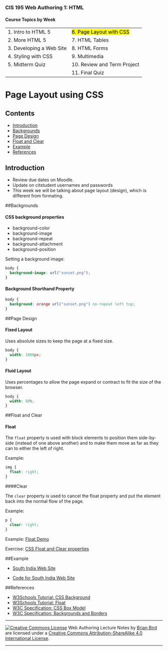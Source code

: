 ### CIS 195 Web Authoring 1: HTML

#### Course Topics by Week

|                          |                                      |
| ------------------------ | ------------------------------------ |
| 1. Intro to HTML 5       | <mark>6. Page Layout with CSS</mark> |
| 2. More HTML 5           | 7. HTML Tables                       |
| 3. Developing a Web Site | 8. HTML Forms                        |
| 4. Styling with CSS      | 9. Multimedia                        |
| 5. Midterm Quiz          | 10. Review and Term Project          |
|                          | 11. Final Quiz                       |

# Page Layout using CSS

## Contents

-   [Introduction](#introduction)
-   [Backgrounds](#backgrounds)
-   [Page Design](#page-design)
-   [Float and Clear](#float-and-clear)
-   [Example](#example)
-   [References](#references)



## Introduction

-   Review due dates on Moodle.
-   Update on citstudent usernames and passwords
-   This week we will be talking about page layout (design), which is different from formating.



##Backgrounds

#### CSS background properties

- background-color
- background-image
- background-repeat
- background-attachment
- background-position

Setting a background image:

```css
body {
  background-image: url("sunset.png");
}
```

#### Background Shorthand Property

```css
body {
  background: orange url("sunset.png") no-repeat left top;
}
```



##Page Design

#### Fixed Layout

Uses absolute sizes to keep the page at a fixed size.
```css
body {
  width: 1000px;
}
```

#### Fluid Layout

Uses percentages to allow the page expand or contract to fit the size of the browser.
```css
body {
  width: 80%;
}
```



##Float and Clear

#### Float

The `float` property is used with block elements to position them side-by-side (instead of one above another) and to make them move as far as they can to either the left of right. 

Example:

```css
img {
  float: right;
}
```


####Clear

The `clear` property is used to cancel the float property and put the element back into the normal flow of the page.

Example:

```css
p {
  clear: right;
}
```



Example: [Float Demo](https://lcc-cit.github.io/CIS195-CourseMaterials/Examples/LayoutDemos/FloatDemo.html)

Exercise: [CSS Float and Clear properties](https://lcc-cit.github.io/CIS195-CourseMaterials/Lessons/Unit04/cssFloat.html)



##Example

* [South India Web Site](https://lcc-cit.github.io/CIS195-Demos/Unit05/Finished/Index.html)

* [Code for South India Web Site](https://github.com/LCC-CIT/CIS195-Demos/tree/master/Unit05)

  

##References

* [W3Schools Tutorial: CSS Background](https://www.w3schools.com/css/css_background.asp)
* [W3Schools Tutorial: Float](https://www.w3schools.com/css/css_float.asp)
* [W3C Specification: CSS Box Model](https://www.w3.org/TR/css-box-3/)
* [W3C Specification: Backgrounds and Borders](https://www.w3.org/TR/css-backgrounds-3/)

------

[![Creative Commons License](https://i.creativecommons.org/l/by-sa/4.0/88x31.png)](http://creativecommons.org/licenses/by-sa/4.0/) Web Authoring Lecture Notes by [Brian Bird](https://profbird.online) are licensed under a [Creative Commons Attribution-ShareAlike 4.0 International License](http://creativecommons.org/licenses/by-sa/4.0/). 

------------

